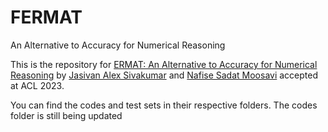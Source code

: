# FERMAT
An Alternative to Accuracy for Numerical Reasoning

This is the repository for <a href="https://arxiv.org/abs/2305.17491">ERMAT: An Alternative to Accuracy for Numerical Reasoning</a> by <a href="jasivan.github.io">Jasivan Alex Sivakumar</a> and <a href="https://ns-moosavi.github.io/">Nafise Sadat Moosavi</a> accepted at ACL 2023.

You can find the codes and test sets in their respective folders. The codes folder is still being updated